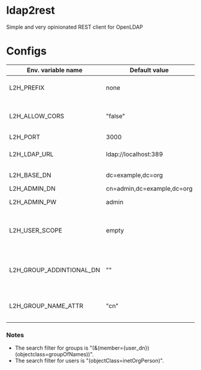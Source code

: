 # ldap2rest
Simple and very opinionated REST client for OpenLDAP

# Configs

| Env. variable name | Default value | Notes |
|--------------------|---------------|-------|
|L2H_PREFIX          | none          | prefix to use behind a proxy| 
|L2H_ALLOW_CORS      | "false"       | if to allow cors and put response headers| 
|L2H_PORT            | 3000          | listen on port |
|L2H_LDAP_URL        | ldap://localhost:389 | ldap server full url including port |
|L2H_BASE_DN         | dc=example,dc=org | base DN for searches |
|L2H_ADMIN_DN        | cn=admin,dc=example,dc=org | DN of admin |
|L2H_ADMIN_PW        | admin | password of admin |
|L2H_USER_SCOPE      | empty | additional organization unit for users, for example "ou=Persons"|
|L2H_GROUP_ADDINTIONAL_DN| "" | additional dn to add to group, example "ou=groups"|
|L2H_GROUP_NAME_ATTR| "cn" | attribute that holds the name of the group|

### Notes

- The search filter for groups is "(&(member={user_dn})(objectclass=groupOfNames))".
- The search filter for users is "(objectClass=inetOrgPerson)".
